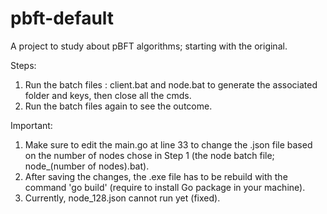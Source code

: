 # pbft-default
 A project to study about pBFT algorithms; starting with the original.

Steps:
1) Run the batch files : client.bat and node.bat to generate the associated folder and keys, then close all the cmds.
2) Run the batch files again to see the outcome.

Important:
1) Make sure to edit the main.go at line 33 to change the .json file based on the number of nodes chose in Step 1 (the node batch file; node_(number of nodes).bat).
2) After saving the changes, the .exe file has to be rebuild with the command 'go build' (require to install Go package in your machine).
3) Currently, node_128.json cannot run yet (fixed).

